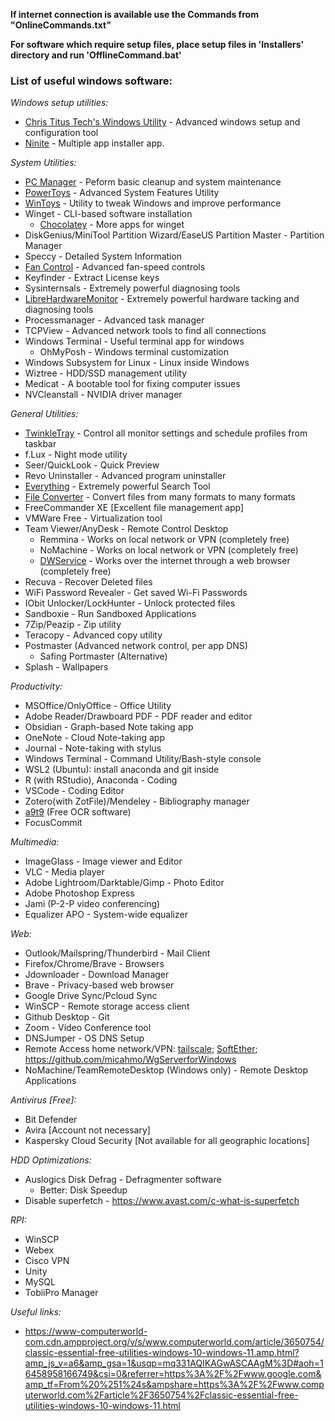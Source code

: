 **If internet connection is available use the Commands from "OnlineCommands.txt"**

**For software which require setup files, place setup files in 'Installers' directory and run 'OfflineCommand.bat'**

### List of useful windows software:

  *Windows setup utilities:*
  + [Chris Titus Tech's Windows Utility](https://github.com/ChrisTitusTech/winutil) - Advanced windows setup and configuration tool
  + [Ninite](https://ninite.com/) - Multiple app installer app.

  *System Utilities:*
  + [PC Manager](https://pcmanager.microsoft.com/en-us) - Peform basic cleanup and system maintenance
  + [PowerToys](https://apps.microsoft.com/detail/xp89dcgq3k6vld?hl=en-us&gl=US) - Advanced System Features Utility
  + [WinToys](https://apps.microsoft.com/detail/9p8ltpgcbzxd?hl=en-US&gl=US) - Utility to tweak Windows and improve performance
  + Winget - CLI-based software installation
    + [Chocolatey](https://chocolatey.org/install) - More apps for winget
  + DiskGenius/MiniTool Partition Wizard/EaseUS Partition Master - Partition Manager
  + Speccy - Detailed System Information
  + [Fan Control](https://getfancontrol.com/) - Advanced fan-speed controls
  + Keyfinder -  Extract License keys
  + Sysinternsals - Extremely powerful diagnosing tools
  + [LibreHardwareMonitor](https://github.com/LibreHardwareMonitor/LibreHardwareMonitor) - Extremely powerful hardware tacking and diagnosing tools
  + Processmanager - Advanced task manager
  + TCPView - Advanced network tools to find all connections
  + Windows Terminal - Useful terminal app for windows
    + OhMyPosh - Windows terminal customization
  + Windows Subsystem for Linux - Linux inside Windows
  + Wiztree - HDD/SSD management utility
  + Medicat - A bootable tool for fixing computer issues
  + NVCleanstall - NVIDIA driver manager
    
  *General Utilities:*
  + [TwinkleTray](https://twinkletray.com/) - Control all monitor settings and schedule profiles from taskbar
  + f.Lux - Night mode utility
  + Seer/QuickLook - Quick Preview
  + Revo Uninstaller - Advanced program uninstaller
  + [Everything](https://github.com/stnkl/EverythingToolbar) - Extremely powerful Search Tool
  + [File Converter](https://file-converter.org/) - Convert files from many formats to many formats
  + FreeCommander XE [Excellent file management app]
  + VMWare Free - Virtualization tool
  + Team Viewer/AnyDesk - Remote Control Desktop
    + Remmina - Works on local network or VPN (completely free)
    + NoMachine - Works on local network or VPN (completely free)
    + [DWService](https://www.dwservice.net/en/login.html) - Works over the internet through a web browser (completely free)
  + Recuva - Recover Deleted files
  + WiFi Password Revealer - Get saved Wi-Fi Passwords
  + IObit Unlocker/LockHunter - Unlock protected files
  + Sandboxie - Run Sandboxed Applications
  + 7Zip/Peazip - Zip utility
  + Teracopy - Advanced copy utility
  + Postmaster (Advanced network control, per app DNS)
    + Safing Portmaster (Alternative)
  + Splash - Wallpapers

  *Productivity:*
  + MSOffice/OnlyOffice - Office Utility
  + Adobe Reader/Drawboard PDF - PDF reader and editor
  + Obsidian - Graph-based Note taking app
  + OneNote - Cloud Note-taking app
  + Journal - Note-taking with stylus
  + Windows Terminal - Command Utility/Bash-style console
  + WSL2 (Ubuntu): install anaconda and git inside
  + R (with RStudio), Anaconda - Coding
  + VSCode - Coding Editor
  + Zotero(with ZotFile)/Mendeley - Bibliography manager
  + [a9t9](https://apps.microsoft.com/store/detail/a9t9-free-ocr-software/9NBLGGGZ5NSN?hl=en-us&gl=us) (Free OCR software)
  + FocusCommit

  *Multimedia:*
  + ImageGlass - Image viewer and Editor
  + VLC - Media player
  + Adobe Lightroom/Darktable/Gimp - Photo Editor
  + Adobe Photoshop Express
  + Jami (P-2-P video conferencing)
  + Equalizer APO - System-wide equalizer

  *Web:*
  + Outlook/Mailspring/Thunderbird - Mail Client
  + Firefox/Chrome/Brave - Browsers
  + Jdownloader - Download Manager
  + Brave - Privacy-based web browser
  + Google Drive Sync/Pcloud Sync
  + WinSCP - Remote storage access client
  + Github Desktop - Git
  + Zoom - Video Conference tool
  + DNSJumper - OS DNS Setup
  + Remote Access home network/VPN: [tailscale](https://tailscale.com/); [SoftEther](https://www.softether.org/); https://github.com/micahmo/WgServerforWindows
  + NoMachine/TeamRemoteDesktop (Windows only) - Remote Desktop Applications

  *Antivirus [Free]:*
  + Bit Defender
  + Avira [Account not necessary]
  + Kaspersky Cloud Security [Not available for all geographic locations]

  *HDD Optimizations:*
  + Auslogics Disk Defrag - Defragmenter software
    + Better: Disk Speedup
  + Disable superfetch - https://www.avast.com/c-what-is-superfetch

  *RPI:*
  + WinSCP
  + Webex
  + Cisco VPN
  + Unity
  + MySQL
  + TobiiPro Manager
    
  *Useful links:*
  + https://www-computerworld-com.cdn.ampproject.org/v/s/www.computerworld.com/article/3650754/classic-essential-free-utilities-windows-10-windows-11.amp.html?amp_js_v=a6&amp_gsa=1&usqp=mq331AQIKAGwASCAAgM%3D#aoh=16458958166749&csi=0&referrer=https%3A%2F%2Fwww.google.com&amp_tf=From%20%251%24s&ampshare=https%3A%2F%2Fwww.computerworld.com%2Farticle%2F3650754%2Fclassic-essential-free-utilities-windows-10-windows-11.html
